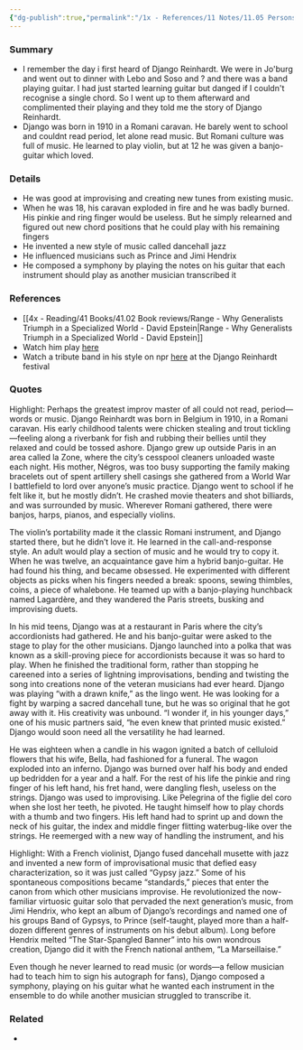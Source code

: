 ```yaml
---
{"dg-publish":true,"permalink":"/1x - References/11 Notes/11.05 Persons/Django Reinhardt/","title":"Django Reinhardt","noteIcon":""}
---
```



### Summary
- I remember the day i first heard of Django Reinhardt. We were in Jo'burg and went out to dinner with Lebo and Soso and ? and there was a band playing guitar. I had just started learning guitar but danged if I couldn't recognise a single chord. So I went up to them afterward and complimented their playing and they told me the story of Django Reinhardt.
- Django was born in 1910 in a Romani caravan. He barely went to school and couldnt read period, let alone read music. But Romani culture was full of music. He learned to play violin, but at 12 he was given a banjo-guitar which loved. 

### Details
- He was good at improvising and creating new tunes from existing music.
- When he was 18, his caravan exploded in fire and he was badly burned. His pinkie and ring finger would be useless. But he simply relearned and figured out new chord positions that he could play with his remaining fingers
- He invented a new style of music called dancehall jazz
- He influenced musicians such as Prince and Jimi Hendrix
- He composed a symphony by playing the notes on his guitar that each instrument should play as another musician transcribed it

### References
- [[4x - Reading/41 Books/41.02 Book reviews/Range - Why Generalists Triumph in a Specialized World - David Epstein\|Range - Why Generalists Triumph in a Specialized World - David Epstein]]
- Watch him play [here](https://www.youtube.com/watch?v=aZ308aOOX04)
- Watch a tribute band in his style on npr [here](https://www.youtube.com/watch?v=lZX6QTtyoJs) at the Django Reinhardt festival

### Quotes
Highlight: Perhaps the greatest improv master of all could not read, period—words or music. Django Reinhardt was born in Belgium in 1910, in a Romani caravan. His early childhood talents were chicken stealing and trout tickling—feeling along a riverbank for fish and rubbing their bellies until they relaxed and could be tossed ashore. Django grew up outside Paris in an area called la Zone, where the city’s cesspool cleaners unloaded waste each night. His mother, Négros, was too busy supporting the family making bracelets out of spent artillery shell casings she gathered from a World War I battlefield to lord over anyone’s music practice. Django went to school if he felt like it, but he mostly didn’t. He crashed movie theaters and shot billiards, and was surrounded by music. Wherever Romani gathered, there were banjos, harps, pianos, and especially violins.

The violin’s portability made it the classic Romani instrument, and Django started there, but he didn’t love it. He learned in the call-and-response style. An adult would play a section of music and he would try to copy it. When he was twelve, an acquaintance gave him a hybrid banjo-guitar. He had found his thing, and became obsessed. He experimented with different objects as picks when his fingers needed a break: spoons, sewing thimbles, coins, a piece of whalebone. He teamed up with a banjo-playing hunchback named Lagardère, and they wandered the Paris streets, busking and improvising duets.

In his mid teens, Django was at a restaurant in Paris where the city’s accordionists had gathered. He and his banjo-guitar were asked to the stage to play for the other musicians. Django launched into a polka that was known as a skill-proving piece for accordionists because it was so hard to play. When he finished the traditional form, rather than stopping he careened into a series of lightning improvisations, bending and twisting the song into creations none of the veteran musicians had ever heard. Django was playing “with a drawn knife,” as the lingo went. He was looking for a fight by warping a sacred dancehall tune, but he was so original that he got away with it. His creativity was unbound. “I wonder if, in his younger days,” one of his music partners said, “he even knew that printed music existed.” Django would soon need all the versatility he had learned.

He was eighteen when a candle in his wagon ignited a batch of celluloid flowers that his wife, Bella, had fashioned for a funeral. The wagon exploded into an inferno. Django was burned over half his body and ended up bedridden for a year and a half. For the rest of his life the pinkie and ring finger of his left hand, his fret hand, were dangling flesh, useless on the strings. Django was used to improvising. Like Pelegrina of the figlie del coro when she lost her teeth, he pivoted. He taught himself how to play chords with a thumb and two fingers. His left hand had to sprint up and down the neck of his guitar, the index and middle finger flitting waterbug-like over the strings. He reemerged with a new way of handling the instrument, and his 

Highlight: With a French violinist, Django fused dancehall musette with jazz and invented a new form of improvisational music that defied easy characterization, so it was just called “Gypsy jazz.” Some of his spontaneous compositions became “standards,” pieces that enter the canon from which other musicians improvise. He revolutionized the now-familiar virtuosic guitar solo that pervaded the next generation’s music, from Jimi Hendrix, who kept an album of Django’s recordings and named one of his groups Band of Gypsys, to Prince (self-taught, played more than a half-dozen different genres of instruments on his debut album). Long before Hendrix melted “The Star-Spangled Banner” into his own wondrous creation, Django did it with the French national anthem, “La Marseillaise.”

Even though he never learned to read music (or words—a fellow musician had to teach him to sign his autograph for fans), Django composed a symphony, playing on his guitar what he wanted each instrument in the ensemble to do while another musician struggled to transcribe it.


### Related
- 